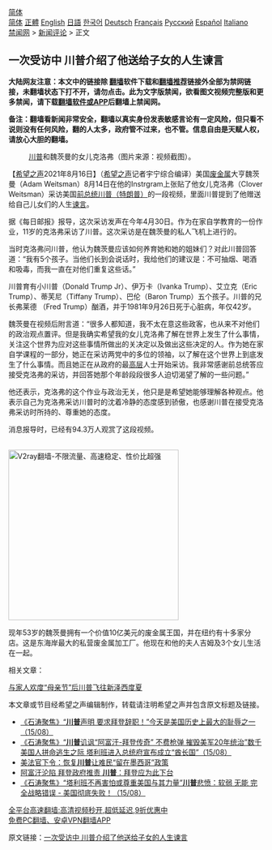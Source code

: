  <!-- 面包屑导航 --> <div class="breadcrumb"><!-- GTranslate: https://gtranslate.io/ -->  <div class="switcher notranslate">  <div class="selected">  <a href="#" onclick="return false;"> 简体</a>  </div>  <div class="option">  <a href="https://www.bannedbook.org" onclick="doGTranslate('zh-CN|zh-CN');jQuery('div.switcher div.selected a').html(jQuery(this).html());return false;" title="简体中文" class="nturl selected"> 简体</a>  <a href="https://www.bannedbook.org/zh-tw/" onclick="doGTranslate('zh-CN|zh-TW');jQuery('div.switcher div.selected a').html(jQuery(this).html());return false;" title="繁體中文" class="nturl"> 正體</a>  <a href="https://www.bannedbook.org/en/" onclick="doGTranslate('zh-CN|en');jQuery('div.switcher div.selected a').html(jQuery(this).html());return false;" title="English" class="nturl"> English</a>  <a href="https://www.bannedbook.org/ja/" onclick="doGTranslate('zh-CN|ja');jQuery('div.switcher div.selected a').html(jQuery(this).html());return false;" title="日本語" class="nturl"> 日語</a>  <a href="https://www.bannedbook.org/ko/" onclick="doGTranslate('zh-CN|ko');jQuery('div.switcher div.selected a').html(jQuery(this).html());return false;" title="한국어" class="nturl"> 한국어</a>  <a href="https://www.bannedbook.org/de/" onclick="doGTranslate('zh-CN|de');jQuery('div.switcher div.selected a').html(jQuery(this).html());return false;" title="Deutsch" class="nturl"> Deutsch</a>  <a href="https://www.bannedbook.org/fr/" onclick="doGTranslate('zh-CN|fr');jQuery('div.switcher div.selected a').html(jQuery(this).html());return false;" title="Français" class="nturl"> Français</a>  <a href="https://www.bannedbook.org/ru/" onclick="doGTranslate('zh-CN|ru');jQuery('div.switcher div.selected a').html(jQuery(this).html());return false;" title="Русский" class="nturl"> Русский</a>  <a href="https://www.bannedbook.org/es/" onclick="doGTranslate('zh-CN|es');jQuery('div.switcher div.selected a').html(jQuery(this).html());return false;" title="Español" class="nturl"> Español</a>  <a href="https://www.bannedbook.org/it/" onclick="doGTranslate('zh-CN|it');jQuery('div.switcher div.selected a').html(jQuery(this).html());return false;" title="Italiano" class="nturl"> Italiano</a>  </div>  </div>      <div class='breadcrumb-sub'><!-- Breadcrumb NavXT 6.3.0 --> <a href="https://www.bannedbook.org/" class="home">禁闻网</a> &gt; <a href="https://www.bannedbook.org/bnews/comments/" class="category">新闻评论</a> &gt; 正文</div></div><h2>一次受访中 川普介绍了他送给子女的人生谏言</h2> <p class="notice"><b>大陆网友注意：本文中的链接除 <a href="https://github.com/bannedbook/fanqiang" >翻墙</a>软件下载和<a href="https://github.com/killgcd/justmysocks/blob/master/README.md">翻墙推荐</a>链接外全部为禁网链接，未翻墙状态下打不开，请勿点击。此为文字版禁闻，欲看图文视频完整版和更多禁闻，请下载<a href="https://github.com/bannedbook/fanqiang">翻墙软件或APP</a>后翻墙上禁闻网。</p><p>备注：翻墙看新闻非常安全，翻墙以真实身份发表敏感言论有一定风险，但只看不说则没有任何风险，翻的人太多，政府管不过来，也不管。信息自由是天赋人权，请放心大胆的翻墙。</b></p>  <div class="entry"> <figure> <p><figcaption><a href="https://www.bannedbook.org/bnews/tag/%e5%b7%9d%e6%99%ae/" class="st_tag internal_tag" rel="tag" title="标签 川普 下的日志">川普</a>和魏茨曼的女儿克洛弗（图片来源：视频截图）。</figcaption></figure> <p>【<span class='wp_keywordlink_affiliate'><a href="https://www.soundofhope.org" title="希望之声" target="_blank">希望之声</a></span>2021年8月16日】（<a href="https://www.bannedbook.org/bnews/tag/%e5%b8%8c%e6%9c%9b%e4%b9%8b%e5%a3%b0/" class="st_tag internal_tag" rel="tag" title="标签 希望之声 下的日志">希望之声</a>记者宇宁综合编译）美国<a href="https://www.bannedbook.org/bnews/tag/%E5%BA%9F%E9%87%91%E5%B1%9E/" class="st_tag internal_tag" rel="tag" title="标签 废金属 下的日志">废金属</a>大亨魏茨曼（Adam Weitsman）8月14日在他的Instrgram上张贴了他女儿克洛弗（Clover Weitsman）采访美国<a href="https://www.bannedbook.org/bnews/tag/%e5%89%8d%e6%80%bb%e7%bb%9f/" class="st_tag internal_tag" rel="tag" title="标签 前总统 下的日志">前总统</a><a href="https://www.bannedbook.org/bnews/tag/%E5%B7%9D%E6%99%AE%EF%BC%88%E7%89%B9%E6%9C%97%E6%99%AE%EF%BC%89/" class="st_tag internal_tag" rel="tag" title="标签 川普（特朗普） 下的日志">川普（特朗普）</a>的一段视频，里面川普提到了他赠送给自己儿女们的人生<a href="https://www.bannedbook.org/bnews/tag/%E8%B0%8F%E8%A8%80/" class="st_tag internal_tag" rel="tag" title="标签 谏言 下的日志">谏言</a>。</p> <p>据《每日邮报》报导，这次采访发声在今年4月30日。作为在家自学教育的一份作业，11岁的克洛弗采访了川普。这次采访是在魏茨曼的私人飞机上进行的。</p> <p>当时克洛弗问川普，他认为魏茨曼应该如何养育她和她的姐妹们？对此川普回答道：“我有5个孩子。当他们长到会说话时，我给他们的建议是：不可抽烟、喝酒和吸毒，而我一直在对他们重复这些话。”</p>  <p>川普育有小川普（Donald Trump Jr）、伊万卡（Ivanka Trump）、艾立克（Eric Trump）、蒂芙尼（Tiffany Trump）、巴伦（Baron Trump）五个孩子。川普的兄长弗莱德 （Fred Trump）酗酒，并于1981年9月26日死于心脏病，年仅42岁。</p> <p>魏茨曼在视频后附言道：“很多人都知道，我不太在意这些政客，也从来不对他们的政治观点置评。但是我确实希望我的女儿克洛弗了解在世界上发生了什么事情，关注这个世界为应对这些事情所做出的关决定以及做出这些决定的人。作为她在家自学课程的一部分，她正在采访两党中的多位的领袖，以了解在这个世界上到底发生了什么事情。而且她正在从政府的最<span class='wp_keywordlink_affiliate'><a href="https://www.bannedbook.org/bnews/ccpdope/" title="中共高层内幕" target="_blank">高层</a></span>人士开始采访。我非常感谢前总统答应接受克洛弗的采访，并回答她那个年龄段段很多人迫切渴望了解的一些问题。” </p> <p>他还表示，克洛弗的这个作业与政治无关，他只是是希望她能够理解各种观点。他表示自己为克洛弗采访川普时的沈着冷静的态度感到骄傲，也感谢川普在接受克洛弗采访时所持的、尊重她的态度。 </p>  <p>消息报导时，已经有94.3万人观赏了这段视频。 </p> <p><br/><a href="https://github.com/bannedbook/fanqiang/wiki/V2ray%E6%9C%BA%E5%9C%BA"><img src="https://raw.githubusercontent.com/bannedbook/fanqiang/master/v2ss/images/v2free.jpg" width="336" alt="V2ray翻墙-不限流量、高速稳定、性价比超强"></a><br/></p> <p>现年53岁的魏茨曼拥有一个价值10亿美元的废金属王国，并在纽约有十多家分店。这是东海岸最大的私营废金属加工厂。他现在和他的夫人吉姆及3个女儿生活在一起。</p>  <p>相关文章：</p> <p><a data-ved="2ahUKEwj765Pk_LTyAhWQbn0KHa2mBkoQFnoECAoQAQ" href="https://www.soundofhope.org/post/503762" ping="/url?sa=t&amp;source=web&amp;rct=j&amp;url=https://www.soundofhope.org/post/503762&amp;ved=2ahUKEwj765Pk_LTyAhWQbn0KHa2mBkoQFnoECAoQAQ">与家人欢度“母亲节”后川普飞往新泽西度夏</a></p> <p>本文章或节目经希望之声编辑制作，转载请注明希望之声并包含原文标题及链接。 </p>  <ul class='op-related-articles' title='相关阅读'> <li><a href='https://www.bannedbook.org/bnews/bannedvideo/20210816/1607183.html' target='_blank'>《石涛聚焦》“<b>川普</b>声明 要求拜登辞职！”今天是美国历史上最大的耻辱之一（15/08）</a></li> <li><a href='https://www.bannedbook.org/bnews/bannedvideo/20210816/1607182.html' target='_blank'>《石涛聚焦》“<b>川普</b>讥讽“阿富汗-拜登传奇” 不费枪弹 摧毁美军20年统治”数千美国人拼命逃生之际 塔利班进入总统府宣布成立“酋长国”（15/08）</a></li> <li><a href='https://www.bannedbook.org/bnews/comments/20210816/1607078.html' target='_blank'>美法官下令：恢复<b>川普</b>让难民“留在墨西哥”政策</a></li> <li><a href='https://www.bannedbook.org/bnews/comments/20210816/1607008.html' target='_blank'>阿富汗沦陷 拜登政府推责 <b>川普</b>：拜登应为此下台</a></li> <li><a href='https://www.bannedbook.org/bnews/bannedvideo/20210815/1606841.html' target='_blank'>《石涛聚焦》“塔利班不再害怕或尊重美国与其力量”<b>川普</b>悲愤：软弱 无能 完全战略错误 - 美国彻底失败！（15/08）</a></li> </ul> <p class="texttj"> <a href="https://github.com/bannedbook/fanqiang/wiki/V2ray%E6%9C%BA%E5%9C%BA" target="_blank">全平台高速翻墙:高清视频秒开,超低延迟,9折优惠中</a><br/> <a href="https://github.com/bannedbook/fanqiang/wiki/%E7%A6%81%E9%97%BB%E7%BD%91%E5%AE%89%E5%8D%93%E7%BF%BB%E5%A2%99%E6%96%B0%E9%97%BBAPP" target="_blank">免费PC翻墙、安卓VPN翻墙APP</a></p><p>原文链接：<a class="src_link"  href="https://www.soundofhope.org/post/535799" target="_blank">一次受访中 川普介绍了他送给子女的人生谏言</a></p><a name='sharetosocial'></a>  <div style="margin-bottom:5px;padding-bottom:5px;clear:both"> <div id="archive-pix-1" class="banner-ads"> <!-- AuctionX Display platform tag START --> <div id="26318x728x90x621x_ADSLOT2" clicktrack="%%CLICK_URL_ESC%%"></div> <!-- AuctionX Display platform tag END --> </div> <div id="archive-pix-2" class="banner-ads"> <!-- AuctionX Display platform tag START --> <div id="26315x300x250x621x_ADSLOT2" clicktrack="%%CLICK_URL_ESC%%"></div> <!-- AuctionX Display platform tag END --> </div> </div>  <div id="archive-pix-1" class="banner-ads"> <!-- AuctionX Display platform tag START --> <div id="26318x728x90x621x_ADSLOT3" clicktrack="%%CLICK_URL_ESC%%"></div> <!-- AuctionX Display platform tag END --> </div> </div><!--END ENTRY--> 